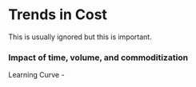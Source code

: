 # Trends in Cost

This is usually ignored but this is important. 

### Impact of time, volume, and commoditization 

Learning Curve - 
